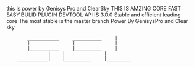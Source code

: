 this is power by Genisys Pro and ClearSky 
THIS IS AMZING CORE 
FAST EASY BULID PLUGIN DEVTOOL API IS 3.0.0
Stable and efficient leading core
The most stable is the master branch
Power By GenisysPro and Clear sky







            ____________     ___________     |
            |                |               |
            |___________     |__________     |
		            |    |               |
		____________|    |__________     |_________
